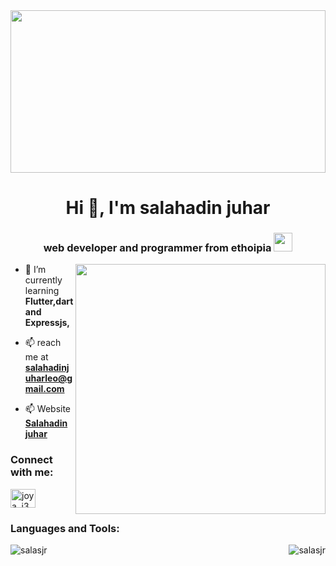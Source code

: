<img height="260px" src="https://images.unsplash.com/photo-1619410283995-43d9134e7656?ixlib=rb-4.0.3&ixid=MnwxMjA3fDB8MHxzZWFyY2h8MTZ8fHBybhttps://emojipedia-us.s3.dualstack.us-west-1.amazonaws.com/thumbs/160/apple/325/flag-ethiopia_1f1ea-1f1f9.png2dyYW1taW5nfGVufDB8fDB8fA%3D%3D&w=1000&q=80" width="100%"/>


<h1 align="center">Hi 👋, I'm salahadin juhar</h1>
<h3 align="center">web developer and programmer from ethoipia <img width="30px" src="https://emojipedia-us.s3.dualstack.us-west-1.amazonaws.com/thumbs/160/apple/325/flag-ethiopia_1f1ea-1f1f9.png"/></h3>
<img  align="right" src="https://jolly-donut-0f00f9.netlify.app/cpu.jpg" width="400"/>



<div>

  - 🌱 I’m currently learning **Flutter,dart and Expressjs,**
 
- 📫 reach me at **salahadinjuharleo@gmail.com**
- 📫 Website **[Salahadin juhar](https://salahadinjuhar.netlify.app)**
  
</div>


<h3 align="left">Connect with me:</h3>
<p align="left">
<a href="https://www.instagram.com/salas1jr/" target="blank"><img align="center" src="https://raw.githubusercontent.com/rahuldkjain/github-profile-readme-generator/master/src/images/icons/Social/instagram.svg" alt="joya_j30" height="30" width="40" /></a>
</p>

<h3 align="left">Languages and Tools:</h3>


<p><img align="left" src="https://github-readme-stats.vercel.app/api/top-langs?username=salasjr&show_icons=true&locale=en&layout=compact" alt="salasjr" /></p>

<p>&nbsp;<img align="right" src="https://github-readme-stats.vercel.app/api?username=salasjr&show_icons=true&locale=en" alt="salasjr" /></p>


